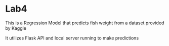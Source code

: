 # Lab4
This is a Regression Model that predicts fish weight from a dataset provided by Kaggle

It utilizes Flask API and local server running to make predictions
